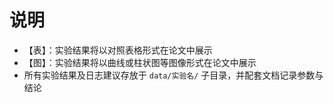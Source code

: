 # 说明

- 【表】：实验结果将以对照表格形式在论文中展示
- 【图】：实验结果将以曲线或柱状图等图像形式在论文中展示
- 所有实验结果及日志建议存放于 `data/实验名/` 子目录，并配套文档记录参数与结论
